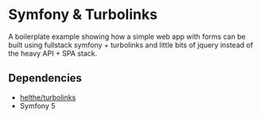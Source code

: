 # Symfony & Turbolinks

A boilerplate example showing how a simple web app with forms can be built using fullstack symfony + turbolinks and little bits of jquery instead of the heavy API + SPA stack. 

## Dependencies

- [helthe/turbolinks](https://github.com/helthe/Turbolinks)
- Symfony 5

